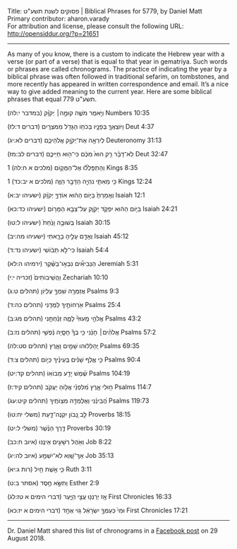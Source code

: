 <html>
<head></head>
<body>
Title: פסוקים לשנת תשע"ט | Biblical Phrases for 5779, by Daniel Matt<br />
Primary contributor: aharon.varady<br />
For attribution and license, please consult the following URL: <a href="http://opensiddur.org/?p=21651">http://opensiddur.org/?p=21651</a>
<p />
<hr />

As many of you know, there is a custom to indicate the Hebrew year with a verse (or part of a verse) that is equal to that year in gematriya. Such words or phrases are called chronograms. The practice of indicating the year by a biblical phrase was often followed in traditional sefarim, on tombstones, and more recently has appeared in written correspondence and email. It’s a nice way to give added meaning to the current year. Here are some biblical phrases that equal תשע"ט 779.

<div class="liturgy" lang="he">
וַיֹּ֣אמֶר מֹשֶׁ֑ה קוּמָ֣ה׀ יְקֹוָ֗ק (במדבר י:לה) Numbers 10:35

וַיּוֹצִֽאֲךָ֧ בְּפָנָ֛יו בְּכֹח֥וֹ הַגָּדֹ֖ל מִמִּצְרָֽיִם (דברים ד:לז) Deut 4:37

לְיִרְאָ֖ה אֶת־יְקֹוָ֣ק אֱלֹהֵיכֶ֑ם (דברים לא:יג) Deuteronomy 31:13

לֹֽא־דָבָ֨ר רֵ֥ק הוּא֙ מִכֶּ֔ם כִּי־ה֖וּא חַיֵּיכֶ֑ם (דברים לב:מז) Deut 32:47

וְהִֽתְפַּֽלְל֞וּ אֶל־הַמָּק֤וֹם (מלכים א ח:לה) 1 Kings 8:35

כִּ֧י מֵאִתִּ֛י נִהְיָ֖ה הַדָּבָ֣ר הַזֶּ֑ה (מלכים א יב:כד) 1 Kings 12:24

וְאָֽמַרְתָּ֙ בַּיּ֣וֹם הַה֔וּא אוֹדְךָ֣ יְקֹוָ֔ק (ישעיהו יב:א) Isaiah 12:1

בַּיּ֣וֹם הַה֔וּא יִפְקֹ֧ד יְקֹוָ֛ק עַל־צְבָ֥א הַמָּר֖וֹם (ישעיהו כד:כא) Isaiah 24:21

בְּשׁוּבָ֤ה וָנַ֙חַת֙ (ישעיהו ל:טו) Isaiah 30:15

וְאָדָ֖ם עָלֶ֣יהָ בָרָ֑אתִי (ישעיהו מה:יב) Isaiah 45:12

כִּי־לֹ֣א תֵב֔וֹשִׁי (ישעיהו נד:ד) Isaiah 54:4

הַנְּבִיאִ֞ים נִבְּא֣וּ־בַשֶּׁ֗קֶר (ירמיהו ה:לא) Jeremiah 5:31

וַהֲשִֽׁיבוֹתִים֙ (זכריה י:י) Zechariah 10:10

אֲזַמְּרָ֖ה שִׁמְךָ֣ עֶלְיֽוֹן (תהלים ט:ג) Psalms 9:3

אֹ֖רְחוֹתֶ֣יךָ לַמְּדֵֽנִי (תהלים כה:ד) Psalms 25:4

אֱלֹהֵ֣י מָֽעוּזִּי֘ לָמָ֪ה זְנַ֫חְתָּ֥נִי (תהלים מג:ב) Psalms 43:2

אֱלֹהִ֨ים׀ חָנֵּ֗נִי כִּ֥י בְךָ֘ חָסָ֪יָה נַ֫פְשִׁ֥י (תהלים נז:ב) Psalms 57:2

יְֽהַלְלוּהוּ שָׁמַ֣יִם וָאָ֑רֶץ (תהלים סט:לה) Psalms 69:35

כִּ֤י אֶ֢לֶף שָׁנִ֡ים בְּֽעֵינֶ֗יךָ כְּי֣וֹם (תהלים צ:ד) Psalms 90:4

שֶׁ֗מֶשׁ יָדַ֥ע מְבוֹאֽוֹ (תהלים קד:יט) Psalms 104:19

ח֣וּלִי אָ֑רֶץ מִ֝לִּפְנֵ֗י אֱל֣וֹהַּ יַעֲקֹֽב (תהלים קיד:ז) Psalms 114:7

הֲ֝בִינֵ֗נִי וְאֶלְמְדָ֥ה מִצְוֺתֶֽיךָ (תהלים קיט:עג) Psalms 119:73

לֵ֣ב נָ֭בוֹן יִקְנֶה־דָּ֑עַת (משלי יח:טו) Proverbs 18:15

דֶּ֤רֶךְ הַנֶּ֨שֶׁר (משלי ל:יט) Proverbs 30:19

וְאֹ֖הֶל רְשָׁעִ֣ים אֵינֶֽנּוּ (איוב ח:כב) Job 8:22

אַךְ־שָׁ֭וְא לֹא־יִשְׁמַ֥ע (איוב לה:יג) Job 35:13

כִּ֛י אֵ֥שֶׁת חַ֖יִל (רות ג:יא) Ruth 3:11

וַתִּשָּׂ֣א חֶ֣סֶד (אסתר ב:ט) Esther 2:9

אָ֥ז יְרַנְּנ֖וּ עֲצֵ֣י הַיָּ֑עַר (דברי הימים א טז:לג) First Chronicles 16:33

וּמִי֙ כְּעַמְּךָ֣ יִשְׂרָאֵ֔ל גּ֥וֹי אֶחָ֖ד (דברי הימים א יז:כא) First Chronicles 17:21
</div>

<hr />

Dr. Daniel Matt shared this list of chronograms in a <a href="https://www.facebook.com/daniel.matt.16/posts/2973723119342795">Facebook post</a> on 29 August 2018.
</body>
</html>